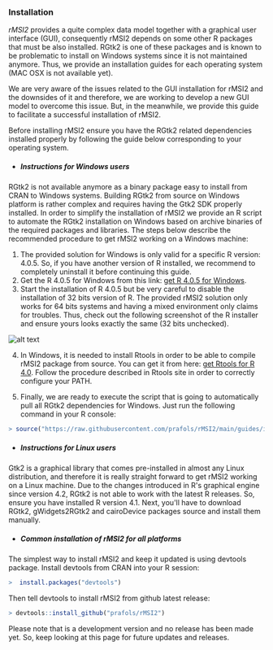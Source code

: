 ### Installation

*rMSI2* provides a quite complex data model together with a graphical user interface (GUI), consequently rMSI2 depends on some other R packages that must be also installed. RGtk2 is one of these packages and is known to be problematic to install on Windows systems since it is not maintained anymore. Thus, we provide an installation guides for each operating system (MAC OSX is not available yet).

We are very aware of the issues related to the GUI installation for rMSI2 and the downsides of it and therefore, we are working to develop a new GUI model to overcome this issue. But, in the meanwhile, we provide this guide to facilitate a successful installation of rMSI2. 

Before installing rMSI2 ensure you have the RGtk2 related dependencies installed properly by following the guide below corresponding to your operating system.

* ##### Instructions for Windows users

RGtk2 is not available anymore as a binary package easy to install from CRAN to Windows systems. Building RGtk2 from source on Windows platform is rather complex and requires having the Gtk2 SDK properly installed. In order to simplify the installation of rMSI2 we provide an R script to automate the RGtk2 installation on Windows based on archive binaries of the required packages and libraries. The steps below describe the recommended procedure to get rMSI2 working on a Windows machine:

1. The provided solution for Windows is only valid for a specific R version: 4.0.5. So, if you have another version of R installed, we recommend to completely uninstall it before continuing this guide.
2. Get the R 4.0.5 for Windows from this link: [get R 4.0.5 for Windows](https://cloud.r-project.org/bin/windows/base/old/4.0.5/R-4.0.5-win.exe "Download R 4.0.5").
3. Start the installation of R 4.0.5 but be very careful to disable the installation of 32 bits version of R. The provided rMSI2 solution only works for 64 bits systems and having a mixed environment only claims for troubles. Thus, check out the following screenshot of the R installer and ensure yours looks exactly the same (32 bits unchecked).

![alt text](https://github.com/prafols/rMSI2/blob/main/guides/img/Screenshot_installingR.png "R 4.0.5 Installation")

4. In Windows, it is needed to install Rtools in order to be able to compile rMSI2 package from source. You can get it from here: [get Rtools for R 4.0](https://cran.r-project.org/bin/windows/Rtools/rtools40.html "Rtools"). Follow the procedure described in Rtools site in order to correctly configure your PATH.

5. Finally, we are ready to execute the script that is going to automatically pull all RGtk2 dependencies for Windows. Just run the following command in your R console:

```R
> source("https://raw.githubusercontent.com/prafols/rMSI2/main/guides/installing_RGtk2_win.R")
```

* ##### Instructions for Linux users
Gtk2 is a graphical library that comes pre-installed in almost any Linux distribution, and therefore it is really straight forward to get rMSI2 working on a Linux machine. Due to the changes introduced in R's graphical engine since version 4.2, RGtk2 is not able to work with the latest R releases. So, ensure you have installed R version 4.1. Next, you'll have to download RGtk2, gWidgets2RGtk2 and cairoDevice packages source and install them manually.

* ##### Common installation of rMSI2 for all platforms
The simplest way to install rMSI2 and keep it updated is using devtools package. Install devtools from CRAN into your R session:
```R
>  install.packages("devtools")
```
Then tell devtools to install rMSI2 from github latest release:
```R
> devtools::install_github("prafols/rMSI2")
```

Please note that is a development version and no release has been made yet. So, keep looking at this page for future updates and releases.

